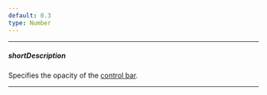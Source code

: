 ```yaml
---
default: 0.3
type: Number
---
```

---
##### shortDescription
Specifies the opacity of the [control bar](/concepts/05%20Widgets/VectorMap/10%20Visual%20Elements/30%20Control%20Bar.md '/Documentation/Guide/Widgets/VectorMap/Visual_Elements/#Control_Bar').

---
